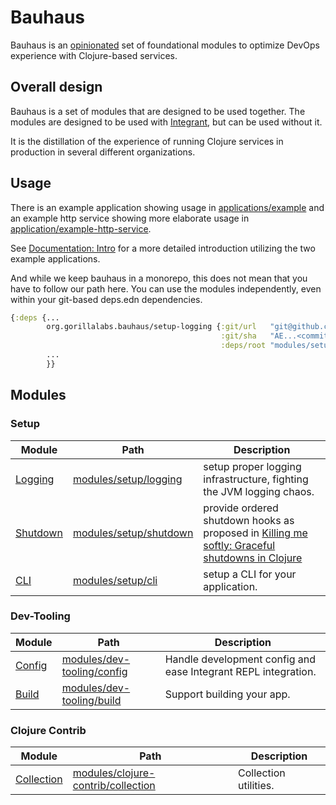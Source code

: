 # Bauhaus

Bauhaus is an [opinionated](docs/design-choices.md) set of foundational modules to optimize DevOps experience with Clojure-based services.

## Overall design

Bauhaus is a set of modules that are designed to be used together.
The modules are designed to be used with [Integrant](https://github.com/weavejester/integrant),
but can be used without it.

It is the distillation of the experience of running Clojure services in production in several different organizations.

## Usage
There is an example application showing usage in [applications/example](applications/example) and an example http
service showing more elaborate usage in [application/example-http-service](applications/example-http-service).

See [Documentation: Intro](docs/intro.md) for a more detailed introduction utilizing the two example applications.

And while we keep bauhaus in a monorepo, this does not mean that you have to follow our path here.
You can use the modules independently, even within your git-based deps.edn dependencies.

```clojure
{:deps {...
        org.gorillalabs.bauhaus/setup-logging {:git/url   "git@github.com:gorillalabs/bauhaus.git"
                                               :git/sha   "AE...<commit sha>" ;; see https://github.com/gorillalabs/bauhaus/commits/main/
                                               :deps/root "modules/setup/logging"}
        ...
        }}
```


## Modules

### Setup

| Module | Path | Description |
|--------|------|-------------|
| [Logging](modules/setup/logging/README.md) | [modules/setup/logging](modules/setup/logging) | setup proper logging infrastructure, fighting the JVM logging chaos. |
| [Shutdown](modules/setup/shutdown/README.md) | [modules/setup/shutdown](modules/setup/shutdown) | provide ordered shutdown hooks as proposed in [Killing me softly: Graceful shutdowns in Clojure](https://medium.com/helpshift-engineering/achieving-graceful-restarts-of-clojure-services-b3a3b9c1d60d) |
| [CLI](modules/setup/cli/README.md) | [modules/setup/cli](modules/setup/cli) | setup a CLI for your application. |


### Dev-Tooling

| Module                                         | Path | Description                                                |
|------------------------------------------------|------|------------------------------------------------------------|
| [Config](modules/dev-tooling/config/README.md) | [modules/dev-tooling/config](modules/dev-tooling/config) | Handle development config and ease Integrant REPL integration. |
| [Build](modules/dev-tooling/build/README.md)   | [modules/dev-tooling/build](modules/dev-tooling/build) | Support building your app.                                 |


### Clojure Contrib

| Module                                        | Path | Description                                                |
|-----------------------------------------------|------|------------------------------------------------------------|
| [Collection](modules/clojure-contrib/collection/README.md) | [modules/clojure-contrib/collection](modules/clojure-contrib/collection) | Collection utilities. |

